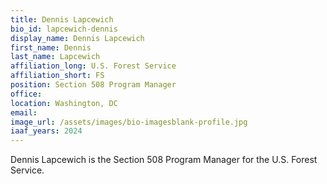 ```yaml
---
title: Dennis Lapcewich
bio_id: lapcewich-dennis
display_name: Dennis Lapcewich
first_name: Dennis 
last_name: Lapcewich
affiliation_long: U.S. Forest Service
affiliation_short: FS
position: Section 508 Program Manager
office: 
location: Washington, DC
email: 
image_url: /assets/images/bio-imagesblank-profile.jpg
iaaf_years: 2024
---
```


Dennis Lapcewich is the Section 508 Program Manager for the U.S. Forest Service.